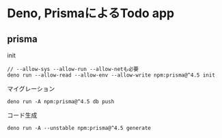 # Deno, PrismaによるTodo app

## prisma

init
```
// --allow-sys --allow-run --allow-netも必要
deno run --allow-read --allow-env --allow-write npm:prisma@^4.5 init
```

マイグレーション
```
deno run -A npm:prisma@^4.5 db push
```

コード生成
```
deno run -A --unstable npm:prisma@^4.5 generate
```